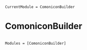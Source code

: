 ```@meta
CurrentModule = ComoniconBuilder
```

# ComoniconBuilder

```@index
```

```@autodocs
Modules = [ComoniconBuilder]
```
